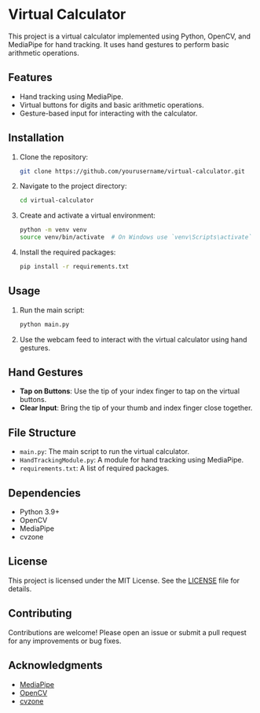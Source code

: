 # Virtual Calculator

This project is a virtual calculator implemented using Python, OpenCV, and MediaPipe for hand tracking. It uses hand gestures to perform basic arithmetic operations.

## Features

- Hand tracking using MediaPipe.
- Virtual buttons for digits and basic arithmetic operations.
- Gesture-based input for interacting with the calculator.

## Installation

1. Clone the repository:
    ```sh
    git clone https://github.com/yourusername/virtual-calculator.git
    ```
2. Navigate to the project directory:
    ```sh
    cd virtual-calculator
    ```
3. Create and activate a virtual environment:
    ```sh
    python -m venv venv
    source venv/bin/activate  # On Windows use `venv\Scripts\activate`
    ```
4. Install the required packages:
    ```sh
    pip install -r requirements.txt
    ```

## Usage

1. Run the main script:
    ```sh
    python main.py
    ```
2. Use the webcam feed to interact with the virtual calculator using hand gestures.

## Hand Gestures

- **Tap on Buttons**: Use the tip of your index finger to tap on the virtual buttons.
- **Clear Input**: Bring the tip of your thumb and index finger close together.

## File Structure

- `main.py`: The main script to run the virtual calculator.
- `HandTrackingModule.py`: A module for hand tracking using MediaPipe.
- `requirements.txt`: A list of required packages.

## Dependencies

- Python 3.9+
- OpenCV
- MediaPipe
- cvzone

## License

This project is licensed under the MIT License. See the [LICENSE](LICENSE) file for details.

## Contributing

Contributions are welcome! Please open an issue or submit a pull request for any improvements or bug fixes.

## Acknowledgments

- [MediaPipe](https://mediapipe.dev/)
- [OpenCV](https://opencv.org/)
- [cvzone](https://github.com/cvzone/cvzone)
